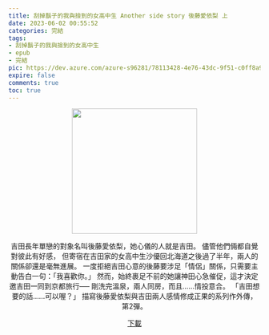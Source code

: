 ```yaml
---
title: 刮掉鬍子的我與撿到的女高中生 Another side story 後藤愛依梨 上
date: 2023-06-02 00:55:52
categories: 完結
tags:
- 刮掉鬍子的我與撿到的女高中生
- epub
- 完結
pic: https://dev.azure.com/azure-s96281/78113428-4e76-43dc-9f51-c0ff8a913055/_apis/git/repositories/a379171b-de46-4c10-9b0d-00da23959885/items?path=/Epub%20Cover/%E5%88%AE%E6%8E%89%E9%AC%8D%E5%AD%90%E7%9A%84%E6%88%91%E8%88%87%E6%92%BF%E5%88%B0%E7%9A%84%E5%A5%B3%E9%AB%98%E4%B8%AD%E7%94%9F-Another%20side%20story%20%E5%BE%8C%E8%97%A4%E6%84%9B%E4%BE%9D%E6%A2%A8%20%E4%B8%8A.jpg&versionDescriptor%5BversionOptions%5D=0&versionDescriptor%5BversionType%5D=0&versionDescriptor%5Bversion%5D=main&resolveLfs=true&%24format=octetStream&api-version=5.0
expire: false
comments: true
toc: true
---
```


<div style="text-align:center" class="kratos-post-content">

<img width="250px" src="https://dev.azure.com/azure-s96281/78113428-4e76-43dc-9f51-c0ff8a913055/_apis/git/repositories/a379171b-de46-4c10-9b0d-00da23959885/items?path=/Epub%20Cover/%E5%88%AE%E6%8E%89%E9%AC%8D%E5%AD%90%E7%9A%84%E6%88%91%E8%88%87%E6%92%BF%E5%88%B0%E7%9A%84%E5%A5%B3%E9%AB%98%E4%B8%AD%E7%94%9F-Another%20side%20story%20%E5%BE%8C%E8%97%A4%E6%84%9B%E4%BE%9D%E6%A2%A8%20%E4%B8%8A.jpg&versionDescriptor%5BversionOptions%5D=0&versionDescriptor%5BversionType%5D=0&versionDescriptor%5Bversion%5D=main&resolveLfs=true&%24format=octetStream&api-version=5.0">

<p>
吉田長年單戀的對象名叫後藤愛依梨，她心儀的人就是吉田。
儘管他們倆都自覺對彼此有好感，
但寄宿在吉田家的女高中生沙優回北海道之後過了半年，兩人的關係卻還是毫無進展。
一度拒絕吉田心意的後藤要涉足「情侶」關係，只需要主動告白一句：「我喜歡你。」
然而，始終裹足不前的她讓神田心急催促，這才決定邀吉田一同到京都旅行──
剛洗完溫泉，兩人同房，而且……情投意合。
「吉田想要的話……可以喔？」
描寫後藤愛依梨與吉田兩人感情修成正果的系列作外傳，第2彈。
</p>

<p>
<a href="https://epubdatabase.azurewebsites.net/EBOOKS/EPUB/完結/刮掉鬍子的我與撿到的女高中生/%E5%88%AE%E6%8E%89%E9%AC%8D%E5%AD%90%E7%9A%84%E6%88%91%E8%88%87%E6%92%BF%E5%88%B0%E7%9A%84%E5%A5%B3%E9%AB%98%E4%B8%AD%E7%94%9F%20%E5%A4%96%E5%82%B32%20Another%20side%20story%20%E5%BE%8C%E8%97%A4%E6%84%9B%E4%BE%9D%E6%A2%A8%20%28%E4%B8%8A%29.epub?download=1">下載</a>
</p>

</div>
